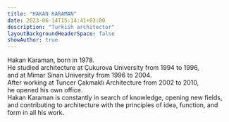```yaml
---
title: "HAKAN KARAMAN"
date: 2023-06-14T15:14:41+03:00
description: "Turkish architector"
layoutBackgroundHeaderSpace: false
showAuthor: true
---
```


Hakan Karaman, born in 1978.\
He studied architecture at Çukurova University from 1994 to 1996,\
and at Mimar Sinan University from 1996 to 2004.\
After working at Tuncer Çakmaklı Architecture from 2002 to 2010,\
he opened his own office.\
Hakan Karaman is constantly in search of knowledge, opening new fields,
and contributing to architecture with the principles of idea, function, and form in all his work.
